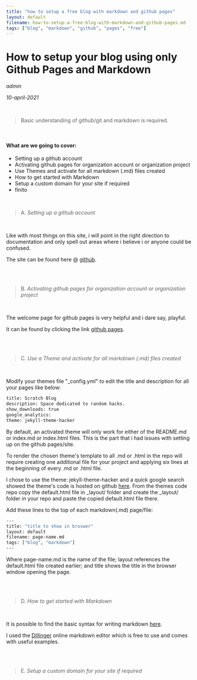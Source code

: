 ```yaml
---
title: "how to setup a free blog with markdown and github pages"
layout: default
filename: how-to-setup-a-free-blog-with-markdown-and-github-pages.md
tags: ["blog", "markdown", "github", "pages", "free"]
---
```


# How to setup your blog using only Github Pages and Markdown
*admin*

*10-april-2021*

<br />

> Basic understanding of github/git and markdown is required.

<br />

#### What are we going to cover:
- Setting up a github account
- Activating github pages for organization account or organization project
- Use Themes and activate for all markdown (.md) files created
- How to get started with Markdown
- Setup a custom domain for your site if required
- finito

<br />

> A. 
> *Setting up a github account*
<br />

Like with most things on this site, i will point in the right direction to documentation and only spell out areas where i believe i or anyone could be confused.

The site can be found here @ [github][github].

<br />
<br />

> B. 
> *Activating github pages for organization account or organization project*
<br />

The welcome page for github pages is very helpful and i dare say, playful.

It can be found by clicking the link [github pages][githubpages].

<br />
<br />

> C. 
> *Use a Theme and activate for all markdown (.md) files created*
<br />

Modify your themes file "_config.yml" to edit the title and description for all your pages like below:
<br />

```sh
title: Scratch Blog
description: Space dedicated to random hacks.
show_downloads: true
google_analytics:
theme: jekyll-theme-hacker
```

By default, an activated theme will only work for either of the README.md or index.md or index.html files.
This is the part that i had issues with setting up on the github pages/site.

To render the chosen theme's template to all .md or .html in the repo will require creating one additional file for your project and applying six lines at the beginning of every .md or .html file.
<br />

I chose to use the theme: jekyll-theme-hacker and a quick google search showed the theme's code is hosted on github [here][hacker-theme].
From the themes code repo copy the default.html file in _layout/ folder and create the _layout/ folder in your repo and paste the copied default.html file there.
<br />

Add these lines to the top of each markdown(.md) page/file:

```sh
---
title: "title to show in broswer"
layout: default
filename: page-name.md
tags: ["blog", "markdown"]
---
```

Where page-name.md is the name of the file; layout references the default.html file created earlier; and title shows the title in the browser window opening the page.

<br />
<br />

> D. 
> *How to get started with Markdown*
<br />

It is possible to find the basic syntax for writing markdown [here][markdownguide].

I used the [Dillinger][dillinger] online markdown editor which is free to use and comes with useful examples.

<br />
<br />

> E. 
> *Setup a custom domain for your site if required*
<br />


[dillinger]: <https://dillinger.io/>
[markdownguide]: <https://www.markdownguide.org/basic-syntax/>
[githubpages]: <https://pages.github.com/>
[github]: <https://github.com/>
[hacker-theme]: <https://github.com/pages-themes/hacker>
